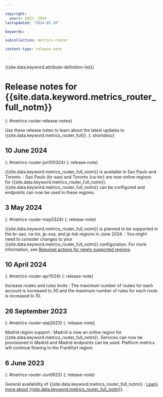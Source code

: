 ```yaml
---

copyright:
  years: 2022, 2024
lastupdated: "2024-05-28"

keywords:

subcollection: metrics-router

content-type: release-note

---
```


{{site.data.keyword.attribute-definition-list}}

# Release notes for {{site.data.keyword.metrics_router_full_notm}}
{: #metrics-router-release-notes}

Use these release notes to learn about the latest updates to {{site.data.keyword.metrics_router_full}}.
{: shortdesc}

## 10 June 2024
{: #metrics-router-jun100324}
{: release-note}

{{site.data.keyword.metrics_router_full_notm}} is available in Sao Paulo and Toronto.
:   Sao Paulo (br-sao) and Toronto (ca-tor) are now online regions for {{site.data.keyword.metrics_router_full_notm}}. {{site.data.keyword.metrics_router_full_notm}} can be configured and endpoints can now be used in these regions.

## 3 May 2024
{: #metrics-router-may0324}
{: release-note}

{{site.data.keyword.metrics_router_full_notm}} is planned to be supported in the br-sao, ca-tor, jp-osa, and jp-tok regions in June 2024.
:   You might need to consider changes to your {{site.data.keyword.metrics_router_full_notm}} configuration. For more information, see [Required actions for newly supported regions](/docs/metrics-router?topic=metrics-router-new_region_support&interface=cli).

## 10 April 2024
{: #metrics-router-apr1024}
{: release-note}

Increase routes and rules limits
:   The maximum number of routes for each account is increased to 30 and the maximum number of rules for each route is increased to 10.

## 26 September 2023
{: #metrics-router-sep2623}
{: release-note}

Madrid region support
:   Madrid is now an online region for {{site.data.keyword.metrics_router_full_notm}}. Services can now be provisioned in Madrid and Madrid endpoints can be used. Platform metrics will continue flowing to the Frankfurt region.


## 6 June 2023
{: #metrics-router-Jun0623}
{: release-note}

General availability of {{site.data.keyword.metrics_router_full_notm}}
:   [Learn more about {{site.data.keyword.metrics_router_full_notm}}](/docs/metrics-router).
